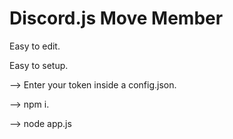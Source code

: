 # Discord.js Move Member

Easy to edit.

Easy to setup.

--> Enter your token inside a config.json.

--> npm i.

--> node app.js
